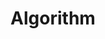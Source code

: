 ---
layout: list
type: sub-category
title: Algorithm
slug: algorithm
category: develop
sidebar: true
order: 3
description: >
   Algorithm Study
---